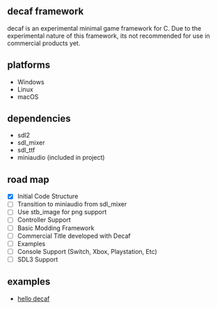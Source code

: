 ## decaf framework
decaf is an experimental minimal game framework for C. Due to the experimental nature of this framework, its not recommended for use in commercial products yet.


## platforms
* Windows
* Linux
* macOS


## dependencies
* sdl2
* sdl_mixer
* sdl_ttf
* miniaudio (included in project)


## road map

- [x] Initial Code Structure
- [ ] Transition to miniaudio from sdl_mixer
- [ ] Use stb_image for png support
- [ ] Controller Support
- [ ] Basic Modding Framework
- [ ] Commercial Title developed with Decaf
- [ ] Examples
- [ ] Console Support (Switch, Xbox, Playstation, Etc)
- [ ] SDL3 Support

## examples
* [hello decaf](https://github.com/razziefox/decaf/examples/hello)